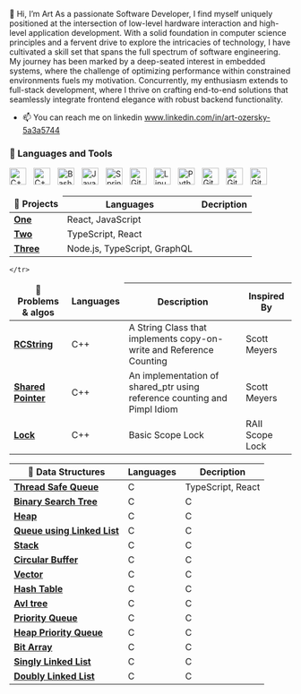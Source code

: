 👋 Hi, I’m Art
As a passionate Software Developer, I find myself uniquely positioned at the intersection of low-level hardware interaction and high-level application development. With a solid foundation in computer science principles and a fervent drive to explore the intricacies of technology, I have cultivated a skill set that spans the full spectrum of software engineering. My journey has been marked by a deep-seated interest in embedded systems, where the challenge of optimizing performance within constrained environments fuels my motivation. Concurrently, my enthusiasm extends to full-stack development, where I thrive on crafting end-to-end solutions that seamlessly integrate frontend elegance with robust backend functionality.

- 📫 You can reach me on linkedin www.linkedin.com/in/art-ozersky-5a3a5744

### 🧰 Languages and Tools

<img align="left" alt="C++" width="30px" style="padding-right:10px;" src="https://cdn.jsdelivr.net/gh/devicons/devicon/icons/cplusplus/cplusplus-original.svg" />
<img align="left" alt="C++" width="30px" style="padding-right:10px;" src="https://cdn.jsdelivr.net/gh/devicons/devicon/icons/c/c-original.svg" />
<img align="left" alt="Bash" width="30px" style="padding-right:10px;" src="https://cdn.jsdelivr.net/gh/devicons/devicon/icons/bash/bash-original.svg" />
<img align="left" alt="Java" width="30px" style="padding-right:10px;" src="https://cdn.jsdelivr.net/gh/devicons/devicon/icons/java/java-original.svg"/>
<img align="left" alt="Spring" width="30px" style="padding-right:10px;" src="https://cdn.jsdelivr.net/gh/devicons/devicon/icons/spring/spring-original.svg" />
<img align="left" alt="Git" width="30px" style="padding-right:10px;" src="https://cdn.jsdelivr.net/gh/devicons/devicon/icons/git/git-original.svg" />
<img align="left" alt="Linux" width="30px" style="padding-right:10px;" src="https://cdn.jsdelivr.net/gh/devicons/devicon/icons/linux/linux-original.svg" />
<img align="left" alt="Python" width="30px" style="padding-right:10px;" src="https://cdn.jsdelivr.net/gh/devicons/devicon/icons/python/python-original.svg" />
<img align="left" alt="GitHub" width="30px" style="padding-right:10px;" src="https://cdn.jsdelivr.net/gh/devicons/devicon/icons/mysql/mysql-original.svg" />
<img align="left" alt="GitHub" width="30px" style="padding-right:10px;" src="https://cdn.jsdelivr.net/gh/devicons/devicon/icons/docker/docker-original.svg" />
<img align="left" alt="GitHub" width="30px" style="padding-right:10px;" src="https://cdn.jsdelivr.net/gh/devicons/devicon/icons/swift/swift-original.svg" />
<br><br />


<table>
  <thead align="center">
    <tr style="border: none;">
      <td><b>🎁 Projects</b></td>
      <th><b>Languages</b></th> 
          <th><b>Decription</b></th> 
    </tr>
  </thead>
  <tbody>
    <tr>
      <td><a href=""><b>One</b></a></td>
      <td>React, JavaScript</td>
    </tr>
    <tr>
      <td><a href=""><b>Two</b></a></td>
      <td>TypeScript, React</td>
    </tr>
    <tr>
      <td><a href=""><b>Three</b></a></td>
      <td>Node.js, TypeScript, GraphQL</td>
    </tr>
  </tbody>
</table>
<table>
  <thead align="center">
    <tr border: none;>
      <td><b>🧠 Problems & algos</b></td>
      <td><b> Languages </b></td>
      <th><b>Description</b></th>
      <th><b>Inspired By</b></th>

    </tr>
  </thead>
  <tbody>
    <tr>
      <td><a href=""><b>RCString</b></a></td>
      <td>C++</td>
      <td>A String Class that implements copy-on-write and Reference Counting</td>
      <td>Scott Meyers</td>
    </tr>
    <tr>
      <td><a href=""><b>Shared Pointer</b></a></td>
      <td>C++</td>
      <td>An implementation of shared_ptr using reference counting and Pimpl Idiom</td>
      <td>Scott Meyers</td>
    </tr>
    <tr>
      <td><a href=""><b>Lock</b></a></td>
      <td>C++</td>
      <td>Basic Scope Lock</td>
      <td>RAII Scope Lock</td>
    </tr>
  </tbody>
</table>
<table>
  <thead align="center">
    <tr style="border: none;">
      <th><b>🌳 Data Structures</b></th>
      <th><b>Languages</b></th>
      <th><b>Decription</b></th> </tr>
  </thead>
  
  <tbody>
    <tr>
      <td><a href=""><b>Thread Safe Queue</b></a></td>
      <td>C</td>
      <td>TypeScript, React</td>
    </tr>
    <tr>
      <td><a href=""><b>Binary Search Tree</b></a></td>
      <td>C</td>
      <td>C</td>
    </tr>
    <tr>
      <td><a href=""><b>Heap</b></a></td>
      <td>C</td>
      <td>C</td>
   </tr>
    <tr>
      <td><a href=""><b>Queue using Linked List</b></a></td>
      <td>C</td>
      <td>C</td>
    </tr>
     <tr>
      <td><a href=""><b>Stack</b></a></td>
      <td>C</td>
      <td>C</td>
    </tr>
     <tr>
      <td><a href=""><b>Circular Buffer</b></a></td>
      <td>C</td>
      <td>C</td>
    </tr>
     <tr>
      <td><a href=""><b>Vector</b></a></td>
      <td>C</td>
      <td>C</td>
    </tr>
    <tr>
      <td><a href=""><b>Hash Table</b></a></td>
      <td>C</td>
      <td>C</td>
    </tr>
    <tr>
      <td><a href=""><b>Avl tree</b></a></td>
      <td>C</td>
      <td>C</td>
    </tr>
    <tr>
      <td><a href=""><b>Priority Queue</b></a></td>
      <td>C</td>
      <td>C</td>
    </tr>
    <tr>
      <td><a href=""><b>Heap Priority Queue</b></a></td>
      <td>C</td>
      <td>C</td>
    </tr>
    <tr>
      <td><a href=""><b>Bit Array</b></a></td>
      <td>C</td>
      <td>C</td>
    </tr>
      <tr>
      <td><a href=""><b>Singly Linked List</b></a></td>
      <td>C</td>
      <td>C</td>
    </tr>
      <tr>
      <td><a href=""><b>Doubly Linked List</b></a></td>
      <td>C</td>
      <td>C</td>
    </tr>

  </tbody>
</table>








